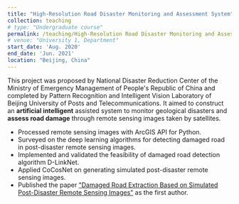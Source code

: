 ```yaml
---
title: "High-Resolution Road Disaster Monitoring and Assessment System"
collection: teaching
# type: "Undergraduate course"
permalink: /teaching/High-Resolution Road Disaster Monitoring and Assessment System
# venue: "University 1, Department"
start_date: 'Aug. 2020'
end_date: 'Jun. 2021'
location: "Beijing, China"
---
```


This project was proposed by National Disaster Reduction Center of the Ministry of Emergency Management of People's Republic of China and completed by Pattern Recognition and Intelligent Vision Laboratory of Beijing University of Posts and Telecommunications. It aimed to construct an **artificial intelligent** assisted system to monitor geological disasters and **assess road damage** through remote sensing images taken by satellites. 

* Processed remote sensing images with ArcGIS API for Python.
* Surveyed on the deep learning algorithms for detecting damaged road in post-disaster remote sensing images.
* Implemented and validated the feasibility of damaged road detection algorithm D-LinkNet.
* Applied CoCosNet on generating simulated post-disaster remote sensing images.
* Published the paper ["Damaged Road Extraction Based on Simulated Post-Disaster Remote Sensing Images"](https://iso497.github.io/publication/Damaged_Road) as the first author.